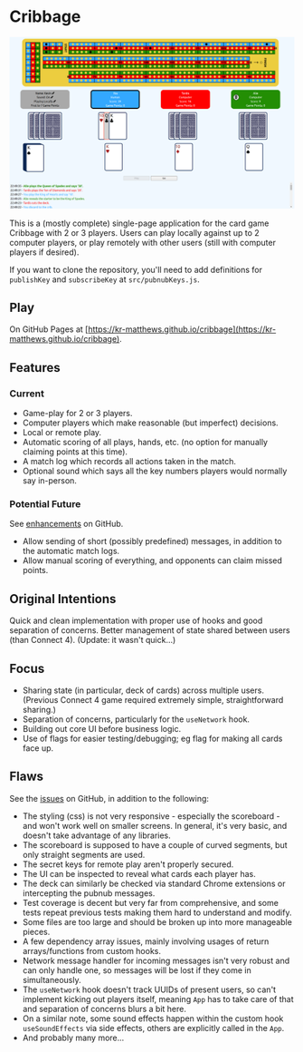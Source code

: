 # Cribbage

![Screenshot](public/cribbage.png)

This is a (mostly complete) single-page application for the card game Cribbage with 2 or 3 players. Users can play locally against up to 2 computer players, or play remotely with other users (still with computer players if desired).

If you want to clone the repository, you'll need to add definitions for `publishKey` and `subscribeKey` at `src/pubnubKeys.js`.

## Play

On GitHub Pages at [https://kr-matthews.github.io/cribbage](https://kr-matthews.github.io/cribbage).

## Features

### Current

- Game-play for 2 or 3 players.
- Computer players which make reasonable (but imperfect) decisions.
- Local or remote play.
- Automatic scoring of all plays, hands, etc. (no option for manually claiming points at this time).
- A match log which records all actions taken in the match.
- Optional sound which says all the key numbers players would normally say in-person.

### Potential Future

See [enhancements](https://github.com/kr-matthews/cribbage/issues?q=is%3Aissue+is%3Aopen+label%3Aenhancement) on GitHub.

- Allow sending of short (possibly predefined) messages, in addition to the automatic match logs.
- Allow manual scoring of everything, and opponents can claim missed points.

## Original Intentions

Quick and clean implementation with proper use of hooks and good separation of concerns. Better management of state shared between users (than Connect 4). (Update: it wasn't quick...)

## Focus

- Sharing state (in particular, deck of cards) across multiple users. (Previous Connect 4 game required extremely simple, straightforward sharing.)
- Separation of concerns, particularly for the `useNetwork` hook.
- Building out core UI before business logic.
- Use of flags for easier testing/debugging; eg flag for making all cards face up.

## Flaws

See the [issues](https://github.com/kr-matthews/cribbage/issues) on GitHub, in addition to the following:

- The styling (css) is not very responsive - especially the scoreboard - and won't work well on smaller screens. In general, it's very basic, and doesn't take advantage of any libraries.
- The scoreboard is supposed to have a couple of curved segments, but only straight segments are used.
- The secret keys for remote play aren't properly secured.
- The UI can be inspected to reveal what cards each player has.
- The deck can similarly be checked via standard Chrome extensions or intercepting the pubnub messages.
- Test coverage is decent but very far from comprehensive, and some tests repeat previous tests making them hard to understand and modify.
- Some files are too large and should be broken up into more manageable pieces.
- A few dependency array issues, mainly involving usages of return arrays/functions from custom hooks.
- Network message handler for incoming messages isn't very robust and can only handle one, so messages will be lost if they come in simultaneously.
- The `useNetwork` hook doesn't track UUIDs of present users, so can't implement kicking out players itself, meaning `App` has to take care of that and separation of concerns blurs a bit here.
- On a similar note, some sound effects happen within the custom hook `useSoundEffects` via side effects, others are explicitly called in the `App`.
- And probably many more...
